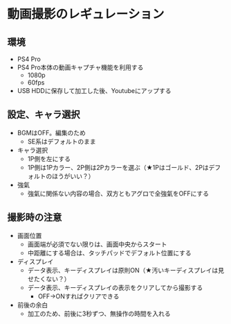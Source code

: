 #  動画撮影のレギュレーション

## 環境

- PS4 Pro
- PS4 Pro本体の動画キャプチャ機能を利用する
    - 1080p
    - 60fps
- USB HDDに保存して加工した後、Youtubeにアップする

## 設定、キャラ選択

- BGMはOFF。編集のため
  - SE系はデフォルトのまま
- キャラ選択
  - 1P側を左にする
  - 1P側は1Pカラー、2P側は2Pカラーを選ぶ（★1Pはゴールド、2Pはデフォルトのほうがいい？）
- 強氣
  - 強氣に関係ない内容の場合、双方ともアグロで全強氣をOFFにする

## 撮影時の注意

- 画面位置
  - 画面端が必須でない限りは、画面中央からスタート
  - 中距離にする場合は、タッチパッドでデフォルト位置にする
- ディスプレイ
  - データ表示、キーディスプレイは原則ON（★汚いキーディスプレイは見せたくない？）
  - データ表示、キーディスプレイの表示をクリアしてから撮影する
    - OFF→ONすればクリアできる
- 前後の余白
  - 加工のため、前後に3秒ずつ、無操作の時間を入れる
